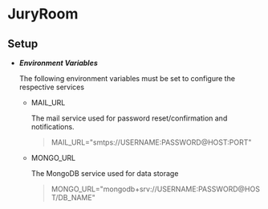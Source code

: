 # JuryRoom

## Setup
 - ***Environment Variables***

    The following environment variables must be set to configure the respective services
    - MAIL_URL

        The mail service used for password reset/confirmation and notifications.
        > MAIL_URL="smtps://USERNAME:PASSWORD@HOST:PORT"
    - MONGO_URL

        The MongoDB service used for data storage
        > MONGO_URL="mongodb+srv://USERNAME:PASSWORD@HOST/DB_NAME"
